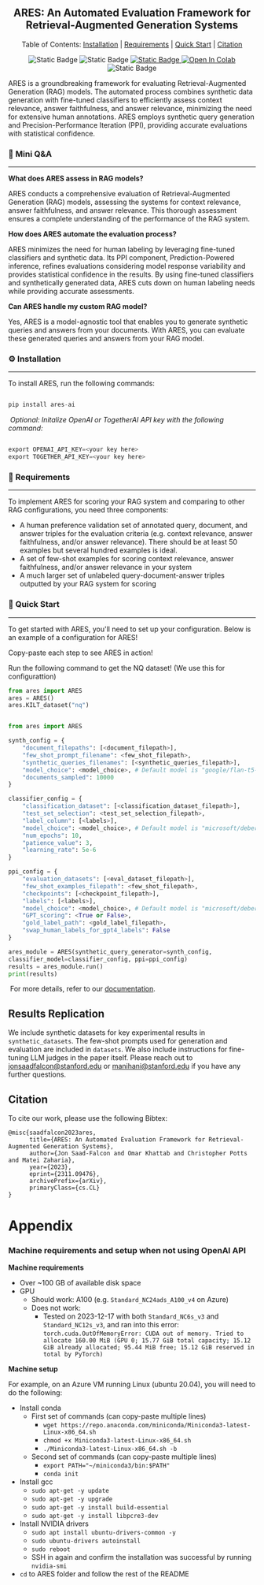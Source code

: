 <h2 align="center">ARES: An Automated Evaluation Framework for Retrieval-Augmented Generation Systems</h2>

<p align="center">
  <a>Table of Contents:</a>
  <a href="#section1">Installation</a> |
  <a href="#section2">Requirements</a> |
  <a href="#section3">Quick Start</a> |
  <a href="#section4">Citation</a>
</p>


<p align="center">

  <a>
  <img alt="Static Badge" src="https://img.shields.io/badge/release-v0.1.0-blue?style=flat&link=https%3A%2F%2Fpython.org%2F">
  </a>

  <a>
  <img alt="Static Badge" src="https://img.shields.io/badge/Read-ARES%20Paper-blue?style=flat&link=https%3A%2F%2Farxiv.org%2Fabs%2F2311.09476">
  </a>

  <a href="https://ares-ai.vercel.app/">
    <img alt="Static Badge" src="https://img.shields.io/badge/Read-documentation-purple?style=flat">
  </a>

  <a href="https://colab.research.google.com/drive/1lc8Tkcair7wWZVbsdNKmfSM5rbAqOeeO#scrollTo=03609iqyArxM" target="_blank">
    <img src="https://colab.research.google.com/assets/colab-badge.svg" alt="Open In Colab"/>
  </a>

  <a>
  <img alt="Static Badge" src="https://img.shields.io/badge/Made%20with-Python-red?style=flat&link=https%3A%2F%2Fpython.org%2F">
  </a>

</p>


ARES is a groundbreaking framework for evaluating Retrieval-Augmented Generation (RAG) models. The automated process combines synthetic data generation with fine-tuned classifiers to efficiently assess context relevance, answer faithfulness, and answer relevance, minimizing the need for extensive human annotations. ARES employs synthetic query generation and Precision-Performance Iteration (PPI), providing accurate evaluations with statistical confidence.


### 💬 Mini Q&A
<hr>

**What does ARES assess in RAG models?**

ARES conducts a comprehensive evaluation of Retrieval-Augmented Generation (RAG) models, assessing the systems for context relevance, answer faithfulness, and answer relevance. This thorough assessment ensures a complete understanding of the performance of the RAG system.

**How does ARES automate the evaluation process?**

ARES minimizes the need for human labeling by leveraging fine-tuned classifiers and synthetic data. Its PPI component, Prediction-Powered inference, refines evaluations considering model response variability and provides statistical confidence in the results. By using fine-tuned classifiers and synthetically generated data, ARES cuts down on human labeling needs while providing accurate assessments. 

**Can ARES handle my custom RAG model?**

Yes, ARES is a model-agnostic tool that enables you to generate synthetic queries and answers from your documents. With ARES, you can evaluate these generated queries and answers from your RAG model.
​
### ⚙️ Installation
<a id="section1"></a>
<hr>
​
To install ARES, run the following commands:
​

```python

pip install ares-ai

```
​
*Optional: Initalize OpenAI or TogetherAI API key with the following command:*


```python

export OPENAI_API_KEY=<your key here>
export TOGETHER_API_KEY=<your key here>

```

### 📝 Requirements
<a id="section2"></a>
<hr>

To implement ARES for scoring your RAG system and comparing to other RAG configurations, you need three components:​

* A human preference validation set of annotated query, document, and answer triples for the evaluation criteria (e.g. context relevance, answer faithfulness, and/or answer relevance). There should be at least 50 examples but several hundred examples is ideal.
* A set of few-shot examples for scoring context relevance, answer faithfulness, and/or answer relevance in your system
* A much larger set of unlabeled query-document-answer triples outputted by your RAG system for scoring

### 🚀 Quick Start
<a id="section3"></a>
<hr>

To get started with ARES, you'll need to set up your configuration. Below is an example of a configuration for ARES!

Copy-paste each step to see ARES in action!

Run the following command to get the NQ dataset! (We use this for configurattion)
```python
from ares import ARES
ares = ARES() 
ares.KILT_dataset("nq")
```

```python

from ares import ARES

synth_config = { 
    "document_filepaths": [<document_filepath>], 
    "few_shot_prompt_filename": <few_shot_filepath>, 
    "synthetic_queries_filenames": [<synthetic_queries_filepath>],
    "model_choice": <model_choice>, # Default model is "google/flan-t5-xxl"
    "documents_sampled": 10000 
}

classifier_config = {
    "classification_dataset": [<classification_dataset_filepath>],
    "test_set_selection": <test_set_selection_filepath>, 
    "label_column": [<labels>], 
    "model_choice": <model_choice>, # Default model is "microsoft/deberta-v3-large"
    "num_epochs": 10, 
    "patience_value": 3, 
    "learning_rate": 5e-6
}

ppi_config = { 
    "evaluation_datasets": [<eval_dataset_filepath>],
    "few_shot_examples_filepath": <few_shot_filepath>,
    "checkpoints": [<checkpoint_filepath>],
    "labels": [<labels>], 
    "model_choice": <model_choice>, # Default model is "microsoft/deberta-v3-large"
    "GPT_scoring": <True or False>, 
    "gold_label_path": <gold_label_filepath>, 
    "swap_human_labels_for_gpt4_labels": False
}

ares_module = ARES(synthetic_query_generator=synth_config, 
classifier_model=classifier_config, ppi=ppi_config)
results = ares_module.run()
print(results)

```
​
For more details, refer to our [documentation](https://ares-ai.vercel.app/).

## Results Replication

We include synthetic datasets for key experimental results in `synthetic_datasets`. The few-shot prompts used for generation and evaluation are included in `datasets`. We also include instructions for fine-tuning LLM judges in the paper itself. Please reach out to jonsaadfalcon@stanford.edu or manihani@stanford.edu if you have any further questions.

## Citation
<a id="section4"></a>

To cite our work, please use the following Bibtex:

````
@misc{saadfalcon2023ares,
      title={ARES: An Automated Evaluation Framework for Retrieval-Augmented Generation Systems}, 
      author={Jon Saad-Falcon and Omar Khattab and Christopher Potts and Matei Zaharia},
      year={2023},
      eprint={2311.09476},
      archivePrefix={arXiv},
      primaryClass={cs.CL}
}
````

# Appendix
### Machine requirements and setup when not using OpenAI API
**Machine requirements**

- Over ~100 GB of available disk space
- GPU
    - Should work: A100 (e.g. `Standard_NC24ads_A100_v4` on Azure)
    - Does not work:
        - Tested on 2023-12-17 with both `Standard_NC6s_v3` and `Standard_NC12s_v3`, and ran into this error: `torch.cuda.OutOfMemoryError: CUDA out of memory. Tried to allocate 160.00 MiB (GPU 0; 15.77 GiB total capacity; 15.12 GiB already allocated; 95.44 MiB free; 15.12 GiB reserved in total by PyTorch)`


**Machine setup**

For example, on an Azure VM running Linux (ubuntu 20.04), you will need to do the following:
- Install conda
    - First set of commands (can copy-paste multiple lines)
        - `wget https://repo.anaconda.com/miniconda/Miniconda3-latest-Linux-x86_64.sh`
        - `chmod +x Miniconda3-latest-Linux-x86_64.sh`
        - `./Miniconda3-latest-Linux-x86_64.sh -b`
    - Second set of commands (can copy-paste multiple lines)
        - `export PATH="~/miniconda3/bin:$PATH"`
        - `conda init`
- Install gcc
    - `sudo apt-get -y update`
    - `sudo apt-get -y upgrade`
    - `sudo apt-get -y install build-essential`
    - `sudo apt-get -y install libpcre3-dev`
- Install NVIDIA drivers
    - `sudo apt install ubuntu-drivers-common -y`
    - `sudo ubuntu-drivers autoinstall`
    - `sudo reboot`
    - SSH in again and confirm the installation was successful by running `nvidia-smi`
- `cd` to ARES folder and follow the rest of the README
